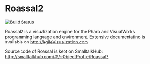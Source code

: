 # Roassal2

[![Build Status](https://travis-ci.org/ObjectProfile/Roassal2.svg?branch=master)](https://travis-ci.org/ObjectProfile/Roassal2)


Roassal2 is a visualization engine for the Pharo and VisualWorks programming language and environment.
Extensive documentatino is available on http://AgileVisualization.com

Source code of Roassal is kept on SmalltalkHub: http://smalltalkhub.com/#!/~ObjectProfile/Roassal2
